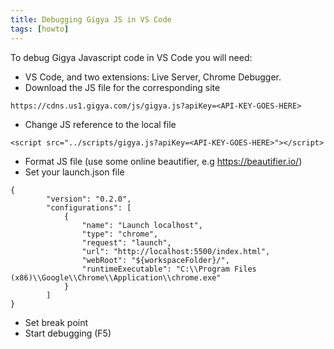 ```yaml
---
title: Debugging Gigya JS in VS Code
tags: [howto]
---
```


To debug Gigya Javascript code in VS Code you will need: 
* VS Code, and two extensions: Live Server, Chrome Debugger.
* Download the JS file for the corresponding site
```
https://cdns.us1.gigya.com/js/gigya.js?apiKey=<API-KEY-GOES-HERE>
```
* Change JS reference to the local file
```
<script src="../scripts/gigya.js?apiKey=<API-KEY-GOES-HERE>"></script>
```
* Format JS file (use some online beautifier, e.g https://beautifier.io/)
* Set your launch.json file
```
{
        "version": "0.2.0",
        "configurations": [
            {
                "name": "Launch localhost",
                "type": "chrome",
                "request": "launch",
                "url": "http://localhost:5500/index.html",
                "webRoot": "${workspaceFolder}/",
                "runtimeExecutable": "C:\\Program Files (x86)\\Google\\Chrome\\Application\\chrome.exe"
            }
        ]
}
```
* Set break point
* Start debugging (F5)


